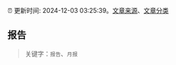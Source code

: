 :alarm_clock: 更新时间: 2024-12-03 03:25:39。[文章来源](/README.md)、[文章分类](/TAGS.md)

## 报告


> 关键字：`报告`、`月报`




